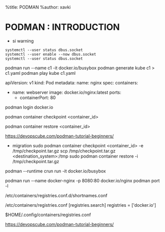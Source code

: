 %title: PODMAN
%author: xavki


# PODMAN : INTRODUCTION



* si warning

```
systemctl --user status dbus.socket
systemctl --user enable --now dbus.socket
systemctl --user status dbus.socket
```


podman run --name c1 -it docker.io/busybox
podman generate kube c1 > c1.yaml
podman play kube c1.yaml

apiVersion: v1
kind: Pod
metadata:
  name: nginx
spec:
  containers:
  - name: webserver
    image: docker.io/nginx:latest
    ports:
    - containerPort: 80

podman login docker.io

podman container checkpoint <container_id>

podman container restore <container_id>


https://devopscube.com/podman-tutorial-beginners/

* migration
sudo podman container checkpoint <container_id> -e /tmp/checkpoint.tar.gz
scp /tmp/checkpoint.tar.gz <destination_system>:/tmp
sudo podman container restore -i /tmp/checkpoint.tar.gz


podman --runtime crun run -it docker.io/busybox


podman  run --name docker-nginx -p 8080:80 docker.io/nginx
podman port -l

/etc/containers/registries.conf.d/shortnames.conf

/etc/containers/registries.conf
[registries.search]
registries = ['docker.io']

$HOME/.config/containers/registries.conf


https://devopscube.com/podman-tutorial-beginners/
